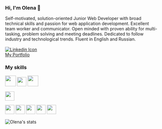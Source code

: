 ### Hi, I'm Olena  👋

<!--
**kisjan4ik/kisjan4ik** is a ✨ _special_ ✨ repository because its `README.md` (this file) appears on your GitHub profile.

Here are some ideas to get you started:

- 🔭 I’m currently working on ...
- 🌱 I’m currently learning ...
- 👯 I’m looking to collaborate on ...
- 🤔 I’m looking for help with ...
- 💬 Ask me about ...
- 📫 How to reach me: ...
- 😄 Pronouns: ...
- ⚡ Fun fact: ...
-->


Self-motivated, solution-oriented Junior Web Developer with broad technical skills and passion for web application development. Excellent team worker and communicator. Open minded with proven ability for multi-tasking, problem solving and meeting deadlines. Dedicated to follow industry and technological trends.
Fluent in English and Russian.
<br><br>
[![Linkedin Icon](https://img.shields.io/badge/-%20linkedin-blue?style=flat-square&logo=linkedin&logoColor=white&link=https://www.linkedin.com/in/olena-turetska/)](https://www.linkedin.com/in/olena-turetska-82126a191/)
<br>
[My Portfolio](https://kisjan4ik.github.io/React_Portfolio/)
<br>

### My skills 
<code><img height="35" src="https://www.vectorlogo.zone/logos/mongodb/mongodb-ar21.svg"></code> 
<code><img height="30" src="https://www.vectorlogo.zone/logos/expressjs/expressjs-ar21.svg"></code>
<code><img height="35" src="https://www.vectorlogo.zone/logos/reactjs/reactjs-ar21.svg"><br><br></code> 
<code><img height="30" src="https://www.vectorlogo.zone/logos/nodejs/nodejs-horizontal.svg"></code>

<code><img height="30" src="https://www.vectorlogo.zone/logos/github/github-ar21.svg"></code>
<code><img height="30" src="https://www.vectorlogo.zone/logos/mysql/mysql-horizontal.svg"></code>
<code><img height="30" src="https://www.vectorlogo.zone/logos/javascript/javascript-horizontal.svg"></code>
<code><img height="30" src="https://www.vectorlogo.zone/logos/w3_html5/w3_html5-ar21.svg"></code>
<code><img height="30" src="https://www.vectorlogo.zone/logos/handlebarsjs/handlebarsjs-ar21.svg"></code>


![Olena's stats](https://github-readme-stats.vercel.app/api?username=kisjan4ik&show_icons=true)